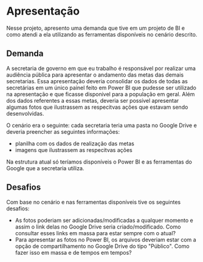 # Apresentação

Nesse projeto, apresento uma demanda que tive em um projeto de BI e como atendi a ela utilizando as ferramentas disponíveis no cenário descrito.

## Demanda

A secretaria de governo em que eu trabalho é responsável por realizar uma audiência pública para apresentar o andamento das metas das demais secretarias.
Essa apresentação deveria consolidar os dados de todas as secretárias em um único painel feito em Power BI que pudesse ser utilizado na apresentação e que ficasse disponivel para a população em geral.
Além dos dados referentes a essas metas, deveria ser possível apresentar algumas fotos que ilustrassem as respecitvas ações que estavam sendo desenvolvidas.

O cenário era o seguinte: cada secretaria teria uma pasta no Google Drive e deveria preencher as seguintes informações:
- planilha com os dados de realização das metas
- imagens que ilustrassem as respecitvas ações

Na estrutura atual só teríamos disponíveis o Power BI e as ferramentas do Google que a secretaria utiliza.

## Desafios

Com base no cenário e nas ferramentas disponíveis tive os seguintes desafios:
- As fotos poderiam ser adicionadas/modificadas a qualquer momento e assim o link delas no Google Drive seria criado/modificado. Como consultar esses links em massa para estar sempre com o atual?
- Para apresentar as fotos no Power BI, os arquivos deveriam estar com a opção de compartilhamento no Google Drive do tipo "Público". Como fazer isso em massa e de tempos em tempos?


